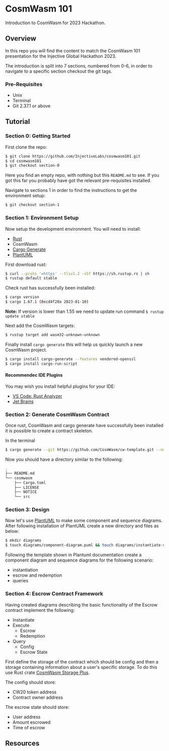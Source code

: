 # CosmWasm 101

Introduction to CosmWasm for 2023 Hackathon.

## Overview

In this repo you will find the content to match the CosmWasm 101 presentation for the Injective Global Hackathon 2023.

The introduction is split into 7 sections, numbered from 0-6, in order to navigate to a specific section checkout the git tags.

### Pre-Requisites

* Unix
* Terminal
* Git 2.37.1 or above

## Tutorial

### Section 0: Getting Started

First clone the repo:

```bash
$ git clone https://github.com/InjectiveLabs/cosmwasm101.git
$ cd cosmwasm101
$ git checkout section-0
```

Here you find an empty repo, with nothing but this `README.md` to see. If you got this far you probably have got the relevant pre-requisites installed.

Navigate to sections 1 in order to find the instructions to get the environment setup:

```bash
$ git checkout section-1
```

### Section 1: Environment Setup

Now setup the development environment. You will need to install:

* [Rust](https://www.rust-lang.org/tools/install)
* CosmWasm
* [Cargo Generate](https://github.com/cargo-generate/cargo-generate)
* [PlantUML](https://plantuml.com/)

First download rust:

```bash 
$ curl --proto '=https' --tlsv1.2 -sSf https://sh.rustup.rs | sh
$ rustup default stable
```

Check rust has successfully been installed:

```bash
$ cargo version
$ cargo 1.67.1 (8ecd4f20a 2023-01-10)
```

**Note:** If version is lower than 1.55 we need to update run command `$ rustup update stable`

Next add the CosmWasm targets:

```bash
$ rustup target add wasm32-unknown-unknown
```

Finally install `cargo generate` this will help us quickly launch a new CosmWasm project.

```bash
$ cargo install cargo-generate --features vendored-openssl
$ cargo install cargo-run-script
```

#### Recommendec IDE Plugins

You may wish you install helpful plugins for your IDE:

* [VS Code: Rust Analyzer](https://marketplace.visualstudio.com/items?itemName=rust-lang.rust-analyzer)
* [Jet Brains](https://www.jetbrains.com/rust/)

### Section 2: Generate CosmWasm Contract

Once rust, CosmWasm and cargo generate have successfully been installed it is possible to create a contract skeleton.

In the terminal 

```bash
$ cargo generate --git https://github.com/CosmWasm/cw-template.git --name CosmWasm -d minimal=true
```

Now you should have a directory similar to the following:

```bash
.
├── README.md
└── cosmwasm
    ├── Cargo.toml
    ├── LICENSE
    ├── NOTICE
    └── src
```

### Section 3: Design

Now let's use [PlantUML](https://plantuml.com/) to make some component and sequence diagrams. After following installation of PlantUML create a new directory and files as below:

```bash
$ mkdir diagrams
$ touch diagrams/component-diagram.puml && touch diagrams/instantiate-sequence.puml && touch diagrams/escrow-sequence.puml && touch diagrams/query-sequence.puml
```

Following the template shown in Plantuml documentation create a component diagram and sequence diagrams for the following scenario:

* instantiation
* escrow and redemption
* queries

### Section 4: Escrow Contract Framework

Having created diagrams describing the basic functionality of the Escrow contract implement the following:

* Instantiate
* Execute
    * Escrow
    * Redemption
* Query
    * Config
    * Escrow State

First define the storage of the contract which should be config and then a storage containing information about a user's specific storage. To do this use Rust crate [CosmWasm Storage Plus][1].

The config should store:

* CW20 token address
* Contract owner address

The escrow state should store:

* User address
* Amount escrowed
* Time of escrow

## Resources

[1]: https://github.com/CosmWasm/cw-storage-plus
